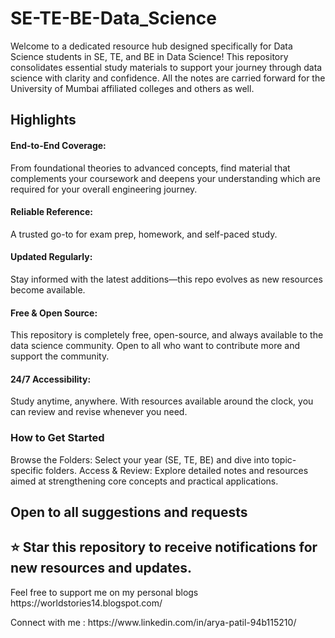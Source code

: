 # SE-TE-BE-Data_Science
Welcome to a dedicated resource hub designed specifically for Data Science students in SE, TE, and BE in Data Science! This repository consolidates essential study materials to support your journey through data science with clarity and confidence.
All the notes are carried forward for the University of Mumbai affiliated colleges and others as well.

## Highlights
<h4>End-to-End Coverage:</h4> From foundational theories to advanced concepts, find material that complements your coursework and deepens your understanding which are required for your overall engineering journey.<br>
<h4>Reliable Reference:</h4> A trusted go-to for exam prep, homework, and self-paced study.<br>
<h4>Updated Regularly:</h4> Stay informed with the latest additions—this repo evolves as new resources become available.<br>
<h4>Free & Open Source:</h4> This repository is completely free, open-source, and always available to the data science community. Open to all who want to contribute more and support the community.<br>
<h4>24/7 Accessibility:</h4> Study anytime, anywhere. With resources available around the clock, you can review and revise whenever you need.<br>

### How to Get Started
Browse the Folders: Select your year (SE, TE, BE) and dive into topic-specific folders.
Access & Review: Explore detailed notes and resources aimed at strengthening core concepts and practical applications.

<h2> Open to all suggestions and requests </h2>
<h2> ⭐ Star this repository to receive notifications for new resources and updates. </h2>

<p>Feel free to support me on my personal blogs https://worldstories14.blogspot.com/ </p>
<p> Connect with me : https://www.linkedin.com/in/arya-patil-94b115210/ </p>
